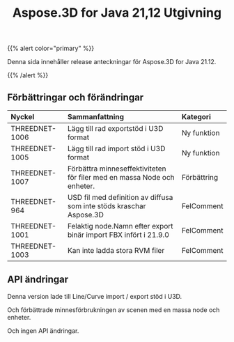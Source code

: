 ﻿---
title: Aspose.3D for Java 21,12 Utgivning
type: docs
weight: 1
url: /sv/java/aspose-3d-for-java-21-12-release-notes/
---
{{% alert color="primary" %}}

Denna sida innehåller release anteckningar för Aspose.3D for Java 21.12.

{{% /alert %}}
## **Förbättringar och förändringar**

|**Nyckel**|**Sammanfattning**|**Kategori**|
|:- |:- |:- |
|THREEDNET-1006 |Lägg till rad exportstöd i U3D format|Ny funktion|
|THREEDNET-1005 |Lägg till rad import stöd i U3D format|Ny funktion|
|THREEDNET-1007 |Förbättra minneseffektiviteten för filer med en massa Node och enheter.|Förbättring|
|THREEDNET-964  |USD fil med definition av diffusa som inte stöds kraschar Aspose.3D|FelComment|
|THREEDNET-1001 |Felaktig node.Namn efter export binär import FBX infört i 21.9.0|FelComment|
|THREEDNET-1003 |Kan inte ladda stora RVM filer|FelComment|



## API ändringar ##

Denna version lade till Line/Curve import / export stöd i U3D.

Och förbättrade minnesförbrukningen av scenen med en massa node och enheter.

Och ingen API ändringar.